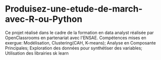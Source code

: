 # Produisez-une-etude-de-march-avec-R-ou-Python
Ce projet réalisé dans le cadre de la formation en data analyst réalisée par OpenClassrooms en partenariat avec l'ENSAE. Compétences mises en exergue: Modélisation,  Clustering(CAH, K-means); Analyse en Composante Principales;  Exploration des données pour synthétiser des variables;  Utilisation des librairies sk learn
